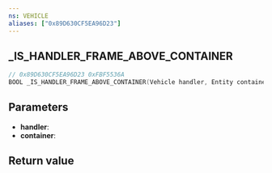 ```yaml
---
ns: VEHICLE
aliases: ["0x89D630CF5EA96D23"]
---
```

## _IS_HANDLER_FRAME_ABOVE_CONTAINER

```c
// 0x89D630CF5EA96D23 0xFBF5536A
BOOL _IS_HANDLER_FRAME_ABOVE_CONTAINER(Vehicle handler, Entity container);
```

## Parameters
* **handler**: 
* **container**: 

## Return value
